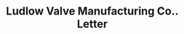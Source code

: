 ---
doi: 10.7916/D8QG04ZK
date_other: '1900'
date_other_textual: '1900'
form: correspondence
genre:
- Letters (correspondence)
name:
- Ludlow Valve Manufacturing Co.
object_in_context_url: https://biggert.cul.columbia.edu/items/view/ave_biggert_01218
subject_hierarchical_geographic:
- Troy, New York, United States
subject_name:
- Ludlow Valve Manufacturing Co.
title: Ludlow Valve Manufacturing Co.. Letter
sort_title: Ludlow Valve Manufacturing Co.. Letter
call_number: ave_biggert_01218
coordinates:
- 42.73166666666667,-73.69250000000001
pid: ave_biggert_01218
identifiers: ave_biggert_01218
thumbnail: https://derivativo-2.library.columbia.edu/iiif/2/ldpd:343434/full/!256,256/0/native.jpg
permalink: /biggert/ave_biggert_01218/
layout: iiif-image-page
---